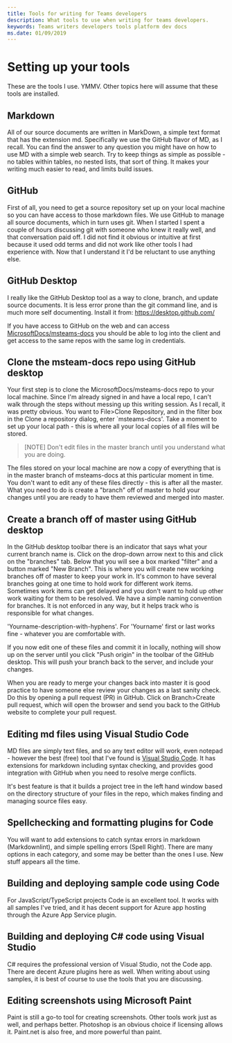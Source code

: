 ```yaml
---
title: Tools for writing for Teams developers
description: What tools to use when writing for teams developers. 
keywords: Teams writers developers tools platform dev docs
ms.date: 01/09/2019
---
```

# Setting up your tools

These are the tools I use. YMMV. Other topics here will assume that these tools are installed.

## Markdown

All of our source documents are written in MarkDown, a simple text format that has the extension md.  Specifically we use the GitHub flavor of MD, as I recall.  You can find the answer to any question you might have on how to use MD with a simple web search. Try to keep things as simple as possible - no tables within tables, no nested lists, that sort of thing. It makes your writing much easier to read, and limits build issues.

## GitHub

First of all, you need to get a source repository set up on your local machine so you can have access to those markdown files.  We use GitHub to manage all source documents, which in turn uses git.
When I started I spent a couple of hours discussing git with someone who knew it really well, and that conversation paid off. I did not find it obvious or intuitive at first because it used odd terms and did not work like other tools I had experience with. Now that I understand it I'd be reluctant to use anything else.

## GitHub Desktop

I really like the GitHub Desktop tool as a way to clone, branch, and update source documents. It is less error prone than the git command line, and is much more self documenting.
Install it from: https://desktop.github.com/

If you have access to GitHub on the web and can access [MicrosoftDocs/msteams-docs](https://github.com/MicrosoftDocs/msteams-docs) you should be able to log into the client and get access to the same repos with the same log in credentials.

## Clone the msteam-docs repo using GitHub desktop

Your first step is to clone the MicrosoftDocs/msteams-docs repo to your local machine. Since I'm already signed in and have a local repo, I can't walk through the steps without messing up this writing session. As I recall, it was pretty obvious. You want to File>Clone Repository, and in the filter box in the Clone a repository dialog, enter `msteams-docs'. Take a moment to set up your local path - this is where all your local copies of all files will be stored.

>[NOTE]
Don't edit files in the master branch until you understand what you are doing.

The files stored on your local machine are now a copy of everything that is in the master branch of msteams-docs at this particular moment in time. You don't want to edit any of these files directly - this is after all the master. What you need to do is create a "branch" off of master to hold your changes until you are ready to have them reviewed and merged into master.

## Create a branch off of master using GitHub desktop

In the GitHub desktop toolbar there is an indicator that says what your current branch name is. Click on the drop-down arrow next to this and click on the "branches" tab.
Below that you will see a box marked "filter" and a button marked "New Branch".  This is where you will create new working branches off of master to keep your work in. It's common to have several branches going at one time to hold work for different work items. Sometimes work items can get delayed and you don't want to hold up other work waiting for them to be resolved.
We have a simple naming convention for branches. It is not enforced in any way, but it helps track who is responsible for what changes.

'Yourname-description-with-hyphens'.  For 'Yourname' first or last works fine - whatever you are comfortable with.

If you now edit one of these files and commit it in locally, nothing will show up on the server until you click "Push origin" in the toolbar of the GitHub desktop. This will push your branch back to the server, and include your changes.

When you are ready to merge your changes back into master it is good practice to have someone else review your changes as a last sanity check. Do this by opening a pull request (PR) in GitHub.  Click on Branch>Create pull request, which will open the browser and send you back to the GitHub website to complete your pull request.

## Editing md files using Visual Studio Code

MD files are simply text files, and so any text editor will work, even notepad - however the best (free) tool that I've found is [Visual Studio Code](https://code.visualstudio.com/). It has extensions for markdown including syntax checking, and provides good integration with GitHub when you need to resolve merge conflicts.

It's best feature is that it builds a project tree in the left hand window based on the directory structure of your files in the repo, which makes finding and managing source files easy.

## Spellchecking and formatting plugins for Code

You will want to add extensions to catch syntax errors in markdown (Markdownlint), and simple spelling errors (Spell Right). There are many options in each category, and some may be better than the ones I use.  New stuff appears all the time.

## Building and deploying sample code using Code

For JavaScript/TypeScript projects Code is an excellent tool. It works with all samples I've tried, and it has decent support for Azure app hosting through the Azure App Service plugin.

## Building and deploying C# code using Visual Studio

C# requires the professional version of Visual Studio, not the Code app. There are decent Azure plugins here as well.  When writing about using samples, it is best of course to use the tools that you are discussing.

## Editing screenshots using Microsoft Paint

Paint is still a go-to tool for creating screenshots. Other tools work just as well, and perhaps better.  Photoshop is an obvious choice if licensing allows it. Paint.net is also free, and more powerful than paint.